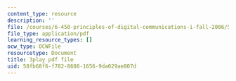 ```yaml
---
content_type: resource
description: ''
file: /courses/6-450-principles-of-digital-communications-i-fall-2006/58fb68f6f782860816569da029ae807d_PMd2ZmcvMBI.pdf
file_type: application/pdf
learning_resource_types: []
ocw_type: OCWFile
resourcetype: Document
title: 3play pdf file
uid: 58fb68f6-f782-8608-1656-9da029ae807d
---
```


